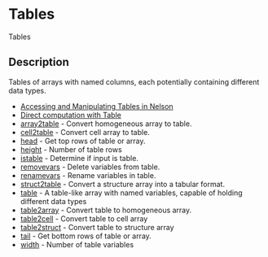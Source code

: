 # Tables

Tables

## Description

Tables of arrays with named columns, each potentially containing different data types.

- [Accessing and Manipulating Tables in Nelson](1_accessing_manipulating_table.md)
- [Direct computation with Table](2_direct_compution_with_table.md)
- [array2table](array2table.md) - Convert homogeneous array to table.
- [cell2table](cell2table.md) - Convert cell array to table.
- [head](head.md) - Get top rows of table or array.
- [height](height.md) - Number of table rows
- [istable](istable.md) - Determine if input is table.
- [removevars](removevars.md) - Delete variables from table.
- [renamevars](renamevars.md) - Rename variables in table.
- [struct2table](struct2table.md) - Convert a structure array into a tabular format.
- [table](table.md) - A table-like array with named variables, capable of holding different data types
- [table2array](table2array.md) - Convert table to homogeneous array.
- [table2cell](table2cell.md) - Convert table to cell array
- [table2struct](table2struct.md) - Convert table to structure array
- [tail](tail.md) - Get bottom rows of table or array.
- [width](width.md) - Number of table variables
